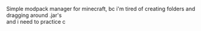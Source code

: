 <!-- # **UNFINISHED** -->
Simple modpack manager for minecraft, bc i'm tired of creating folders and dragging around .jar's
</br>
and i need to practice c